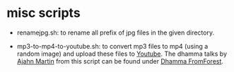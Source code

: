 # misc scripts

* renamejpg.sh: to rename all prefix of jpg files in the given directory.

* mp3-to-mp4-to-youtube.sh: to convert mp3 files to mp4 (using a random image) and upload these files to [Youtube](https://www.youtube.com/user/DhammaFromForest). The dhamma talks by [Ajahn Martin](http://www.forestdhammatalks.org/en/ajahn_martin/biography.php) from this script can be found under [Dhamma FromForest](https://www.youtube.com/user/DhammaFromForest). 
